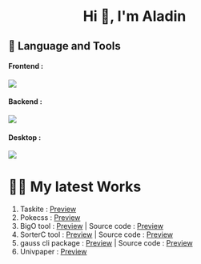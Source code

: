<h1 align="center">Hi 👋, I'm Aladin</h1>

## 📝 Language and Tools

<div style="padding-right:1rem;"> 
<h4>Frontend : </h4>

<img src="https://skillicons.dev/icons?i=html,css,js,typescript,vue,nuxt,vite,svelte,sass,bootstrap,tailwind,xd,ps,ai">

<h4>Backend : </h4>

<img src="https://skillicons.dev/icons?i=python,django,fastapi,js,nodejs,express,sqlite,mysql,postgres,mongodb,bash,vim,docker">
</div>

<h4>Desktop : </h4>

<img src="https://skillicons.dev/icons?i=electron">
</div>

<h1>👨‍💻 My latest Works</h1>

<div>
  <ol style="padding-right:.5rem;">
    <li>Taskite : <a href="https://github.com/messabih-khalil/taskite" target=blank>Preview</a></li>
    <li>Pokecss : <a href="https://pokecss.vercel.app/" target=blank>Preview</a></li>
    <li>BigO tool : <a href="https://bigotool.vercel.app/" target=blank>Preview</a> | Source code : <a href="https://github.com/messabih-khalil/BigO-tool" target=blank>Preview</a></li>
    <li>SorterC tool : <a href="https://sorterc.herokuapp.com/" target=blank>Preview</a> | Source code : <a href="https://github.com/messabih-khalil/SorterC" target=blank>Preview</a></li>
    <li>gauss cli package : <a href="https://pypi.org/project/gauss-cli/" target=blank>Preview</a> | Source code : <a href="https://github.com/messabih-khalil/gaussCli" target=blank>Preview</a></li>
    <li>Univpaper : <a href="https://github.com/messabih-khalil/univpaper" target=blank>Preview</a></li>
  </ol>
</div>

